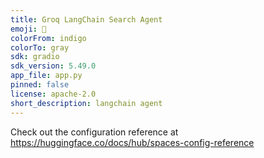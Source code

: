 ```yaml
---
title: Groq LangChain Search Agent
emoji: 🏢
colorFrom: indigo
colorTo: gray
sdk: gradio
sdk_version: 5.49.0
app_file: app.py
pinned: false
license: apache-2.0
short_description: langchain agent
---
```


Check out the configuration reference at https://huggingface.co/docs/hub/spaces-config-reference
